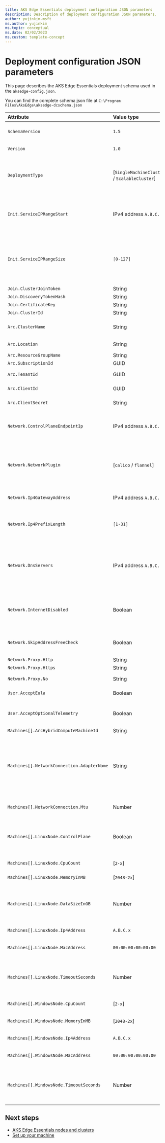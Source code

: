 ```yaml
---
title: AKS Edge Essentials deployment configuration JSON parameters
description: Description of deployment configuration JSON parameters.
author: yujinkim-msft
ms.author: yujinkim
ms.topic: conceptual
ms.date: 02/02/2023
ms.custom: template-concept
---
```


# Deployment configuration JSON parameters

This page describes the AKS Edge Essentials deployment schema used in the `aksedge-config.json`.

You can find the complete schema json file at `C:\Program Files\AksEdge\aksedge-dcschema.json`

| Attribute | Value type      |  Description |  Default value |
| :------------ |:-----------|:--------|:--------|
| `SchemaVersion` |`1.5`|Specifies the version of the schema/format of the json | `1.5` |
| `Version` |`1.0`|Specifies the version of the json instance | `1.0` |
| `DeploymentType` |[`SingleMachineCluster` / `ScalableCluster`]| Specifies deployment type. Only in `ScalableCluster`, you can add additional machines to the cluster infrastructure | `SingleMachineCluster` |
| `Init.ServiceIPRangeStart` |IPv4 address `A.B.C.x`|Reserved IP start address for your Kubernetes services. This IP range must be free on your subnet **A.B.C.0**| None |
| `Init.ServiceIPRangeSize` |`[0-127]`|Number of reserved IP start addresses for your Kubernetes services. Based on the size, we will allocate a range of free IP addresses on your subnet | `0` |
| `Join.ClusterJoinToken` |String|`Reserved` | None |
| `Join.DiscoveryTokenHash` |String|`Reserved`| None |
| `Join.CertificateKey` |String|`Reserved`| None |
| `Join.ClusterId` |String|`Reserved`| None |
| `Arc.ClusterName` |String|Preferred name for the cluster to show in the Azure portal| `<Machinename>-cluster` |
| `Arc.Location` |String|Location of resource group| None |
| `Arc.ResourceGroupName` |String|Resource group name| None |
| `Arc.SubscriptionId` |GUID|Azure subscription ID| None |
| `Arc.TenantId` |GUID| TenantID for the Azure subscription| None |
| `Arc.ClientId` |GUID| AppID of the service principal| None |
| `Arc.ClientSecret` |String|Secret associated with the Service Principal| None |
| `Network.ControlPlaneEndpointIp` |IPv4 address `A.B.C.x`|A free IP address on your subnet **A.B.C**. The control plane (API server) gets this address. |  |
| `Network.NetworkPlugin` |[`calico` / `flannel`]|CNI plugin choice for the Kubernetes network model. For K8s cluster, always use `calico` and for K3s cluster, always use `flannel`.|  `flannel`|
| `Network.Ip4GatewayAddress` |IPv4 address `A.B.C.x`|Gateway address; typically the router address.|    |
| `Network.Ip4PrefixLength` |`[1-31]`|The IP address subnet **A.B.C** prefix length. For example, use **24** if your network is **192.168.1.0/24**.| `24`|
| `Network.DnsServers` |IPv4 address `A.B.C.x` |IP address of your DNS (typically the router address). To view what DNS your machine uses, issue the command `Get-DnsClientServerAddress -AddressFamily IPv4`.  | |
| `Network.InternetDisabled` |Boolean|Whether your cluster has access to the internet. The default is `false`, meaning your cluster by default has access to the internet.|  `false`|
| `Network.SkipAddressFreeCheck` |Boolean|Ignores IP Address check failures and continues with deployment.|  `false`|
| `Network.Proxy.Http` |String | HttpProxy link. |
| `Network.Proxy.Https` |String | HttpsProxy link. |
| `Network.Proxy.No` |String | No proxy config for bypassing the proxy. |
| `User.AcceptEula` | Boolean | Accept or decline the [EULA](https://github.com/Azure/AKS-Edge/blob/main/EULA.md) | `false` |
| `User.AcceptOptionalTelemetry` | Boolean | Accept or decline the `optional` telemetry. The `required` telemetry is enabled always. | `false` |
| `Machines[].ArcHybridComputeMachineId` |String | `Reserved` | `null` |
| `Machines[].NetworkConnection.AdapterName` |String | NetAdapterName for VSwitch. It is mandatory for a full Kubernetes deployment. You can run the PowerShell `Get-NetAdapter -Physical` command to view the `Name` column for the adapter of your choice. |
| `Machines[].NetworkConnection.Mtu` | Number | The maximum transmission unit (MTU) for the network | `0` |
| `Machines[].LinuxNode.ControlPlane` | Boolean | Specify whether you want this new deployment to be a control plane. If `false`, it will be a worker node. *Only for Linux VM*| `false` |
| `Machines[].LinuxNode.CpuCount` | [`2-x`] | Number of CPU cores reserved for VM/VMs. | `2` |
| `Machines[].LinuxNode.MemoryInMB` | [`2048-2x`] | RAM in MBs reserved for VM/VMs. | `2048` |
| `Machines[].LinuxNode.DataSizeInGB` | Number | Size of the data partition. For large applications, we recommend increasing this number. *Only for Linux VM* | `10` |
| `Machines[].LinuxNode.Ip4Address` | `A.B.C.x` | Specify the IP address your VM will take. |
| `Machines[].LinuxNode.MacAddress` |`00:00:00:00:00:00` | Specify the Mac address your VM will take. |
| `Machines[].LinuxNode.TimeoutSeconds` | Number | Timeout provided for the kubernetes cluster to complete the bootstrap process. It's recommended that you use the default value. | `300` |
| `Machines[].WindowsNode.CpuCount` | [`2-x`] | Number of CPU cores reserved for VM/VMs. | `2` |
| `Machines[].WindowsNode.MemoryInMB` | [`2048-2x`] | RAM in MBs reserved for VM/VMs (multiples of 2). | `2048` |
| `Machines[].WindowsNode.Ip4Address` | `A.B.C.x` | Specify the IP address your VM will take. |
| `Machines[].WindowsNode.MacAddress` |`00:00:00:00:00:00` | Specify the Mac address your VM will take. |
| `Machines[].WindowsNode.TimeoutSeconds` | Number | Timeout provided for the kubernetes cluster to complete the bootstrap process. It's recommended that you use the default value. | `900` |

## Next steps

- [AKS Edge Essentials nodes and clusters](./aks-edge-concept-nodes.md)
- [Set up your machine](./aks-edge-howto-setup-machine.md)
